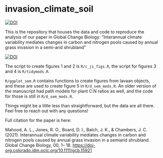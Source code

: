 # invasion_climate_soil



[![DOI](https://zenodo.org/badge/DOI/10.5281/zenodo.5176664.svg)](https://doi.org/10.5281/zenodo.5176664)


This is the repository that houses the data and code to reproduce the analysis of our paper in Global Change Biology: "Interannual climate variability mediates changes in carbon and nitrogen pools caused by annual grass invasion in a semi-arid shrubland"

[![DOI](https://zenodo.org/badge/DOI/10.1111/gcb.15921.svg)](https://doi-org.colorado.idm.oclc.org/10.1111/gcb.15921)


The script to create figures 1 and 2 is `R/c_js_figs.R`, the script for figures 3 and 4 is `R/tidymods.R`.

`R/ggplot_sem.R` contains functions to create figures from lavaan objects, and these are used to create figure 5 in `R/d_sem_mods.R`. An older version of the manuscript had path models for plant C:N ratios as well, and the code for those is still in `R/d_sem_mods.R`.

Things might be a little less than straightforward, but the data are all there. Feel free to reach out with any questions!

Full citation for the paper is here:

Mahood, A. L., Jones, R. O., Board, D. I., Balch, J. K., & Chambers, J. C. (2021). Interannual climate variability mediates changes in carbon and nitrogen pools caused by annual grass invasion in a semiarid shrubland. Global Change Biology, 00, 1– 18. https://doi-org.colorado.idm.oclc.org/10.1111/gcb.15921 
